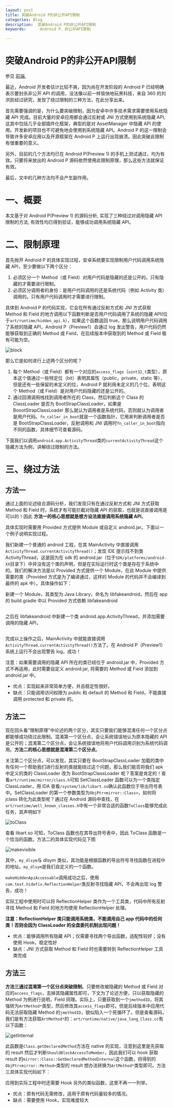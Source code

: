 ```yaml
---
layout: post
title: 突破Android P的非公开API限制
categories: Blog
description:  突破Android P的非公开API限制
keywords:      Android P、非公开API限制

---
```


# 突破Android P的非公开API限制

参见 [前端](https://mp.weixin.qq.com/s/53Fs8WVTkRn69wpvLDzaxw),

最近，Android 开发者估计比较不爽，因为尚在开发阶段的 Android P 已经明确表示要封杀非公开 API 的调用，没法像以前一样愉快地玩黑科技，来自 360 的刘洪凯经过研究，发现了绕过限制的三种方法，在此分享出来。

首先需要强调的是，为什么要突破限制，因为安卓中许多技术需求需要使用系统隐藏 API 完成。目前大量的安卓应用都会通过反射或 JNI 方式使用到系统隐藏 API, 这其中包括几乎全部插件化框架，典型的是对 AssetManager 中隐藏 API 的使用。开发新的项目也不可避免地会使用到系统隐藏 API。Android P 的这一限制会导致许多安卓应用以及开源框架在 Android P 上运行出现崩溃。因此突破此限制有很重要的意义。

另外，目前的几个方法均已在 Android P(Preview 1) 的手机上测试通过，均为有效。只要将来放出的 Android P 源码依然使用此限制原理，那么这些方法就保证有效。

最后，文中的几种方法均不会产生副作用。

# 一、概要

本文基于对 Android P(Preview 1) 的源码分析, 实现了三种绕过对调用隐藏 API 限制的方法, 有效性均已得到验证，能够成功调用系统隐藏 API。

# 二、限制原理

首先抛开 Android P 的具体实现过程，安卓系统要实现限制用户代码调用系统隐藏 API，至少要做以下两个区分：

1. 必须区分一个 Method（或 Field）对用户代码是隐藏的还是公开的。只有隐藏的才需要进行限制。
2. 必须区分调用者的身份：是用户代码调用的还是系统代码（例如 Activity 类）调用的。只有用户代码调用时才需要进行限制。

具体到 Android P 的代码实现，它会在所有通过反射方式和 JNI 方式获取 Method 和 Field 的地方调用以下函数判断是否用户代码调用了系统的隐藏 API(位于`art/runtime/hidden_api.h`），如果这个函数返回 true，那么说明用户代码调用了系统的隐藏 API，Android P（Preview1）会通过 log 发出警告，用户代码仍然能够获取到正确的 Method 或 Field，在后续版本中获取到的 Method 或 Field 极有可能为空。

![block](/images/posts/androidPHook/block.webp)

那么它是如何进行上述两个区分的呢？

1. 每个 Method（或 Field）都有一个对应的`access_flags`（`uint32_t`类型），原本这个值通过一些特定位（bit）表明其属性（public，private，static 等），但是还有一些保留的未定义的位，Android P 就利用未定义的几个位，表明这个 Method（或 Field）是对用户代码隐藏的还是公开的。
2. 通过回溯调用栈找到调用者所在的 Class，然后判断这个 Class 的 ClassLoader 是否为 BootStrapClassLoader，如果是 BoootStrapClassLoader 那么就认为调用者是系统代码，否则就认为调用者是用户代码。`fn_caller_in_boot`就是一个函数指针，它用来判断调用者是否是 BootStrapClassLoader，反射调用和 JNI 调用时`fn_caller_in_boot`指向不同的函数，具体细节可查看源码。

下面我们以调用`android.app.ActivityThread`类的`currentActivityThread`这个隐藏方法为例，讲解绕过限制的方法。

# 三、绕过方法

## 方法一

通过上面的论述结合源码分析，我们发现只有在通过反射方式和 JNI 方式获取 Method 和 Field 时，系统才有可能拦截对隐藏 API 的获取，也就是说直接调用是可以的！因此 **方法一的核心思想就是想方设法直接调用系统隐藏 API**。

具体实现时需要用 Provided 方式提供 Module 或自定义 android.jar。下面以一个例子说明实现过程。

我们新建一个普通的 android 工程，在其 MainActivity 中直接调用`ActivityThread.currentActivityThread()`；发现 IDE 提示找不到类 ActivityThread，这是因为在 sdk 的 android.jar（位于`SDK/platforms/android-XX`目录下）中并没有这个类的声明，但是在实际运行时这个类是存在于系统中的。我们的解决方法是以 Provided 方式提供一个 Module，在此 Module 中提供需要的类（Provided 方式是为了编译通过，这样的 Module 的代码并不会编译到最终的 apk 中）。具体操作如下：

新建一个 Module，其类型为 Java Library，命名为 libfakeandroid，然后在 app 的 build.gradle 中以 Provided 方式依赖 libfakeandroid

![img](data:image/gif;base64,iVBORw0KGgoAAAANSUhEUgAAAAEAAAABCAYAAAAfFcSJAAAADUlEQVQImWNgYGBgAAAABQABh6FO1AAAAABJRU5ErkJggg==)

之后在 libfakeandroid 中新建一个类 android.app.ActivityThread，并添加需要调用的隐藏 API，

![img](data:image/gif;base64,iVBORw0KGgoAAAANSUhEUgAAAAEAAAABCAYAAAAfFcSJAAAADUlEQVQImWNgYGBgAAAABQABh6FO1AAAAABJRU5ErkJggg==)

完成以上操作之后，MainActivity 中就能直接调用`ActivityThread.currentActivityThread()`方法了。在 Android P（Preview1）系统上运行不会出现警告 log，成功！

注意：如果需要调用的隐藏 API 所在的类已经位于 android.jar 中，Provided 方式不再适用，此时需要自定义 android.jar, 将需要的 Method 或 Field 添加到 android.jar 中。

- 优点：实现起来非常简单方便，并且稳定性很好。
- 缺点：只能调用访问权限为 public 和 default 的 Method 和 Field，不能直接调用 protected 和 private 的。

## 方法二

现在回头看"限制原理"中论述的两个区分，其实只要我们能够混淆任何一个区分点都能够成功绕过此限制。混淆第一个区分点，会让系统错误地认为原本隐藏的 API 是公开的；混淆第二个区分点，会让系统错误地将用户代码调用识别为系统代码调用。**方法二的核心思想就是混淆第二个区分点**。

关注第二个区分点，可以发现，其实只要在 BootStrapClassLoader 加载的类中有任何一个帮助我们进行反射的类就能绕过这个问题，那么我们能否将我们 apk 中定义的类的 ClassLoader 改为 BootStrapClassLoader 呢？答案是肯定的！查看`art/runtime/mirror/class.h`可知 SetClassLoader 函数可以为一个类指定 ClassLoader，用 IDA 查看`/system/lib/libart.so`确认此函数位于导出符号表中。SetClassLoader 的第一个参数类型为`ObjPtr<mirror::Class>`，如何将 jclass 转化为此类型呢？通过在 Android 源码中查找，在`art/runtime/well_known_classes.h`中有一个非常合适的函数`ToClass`能够完成此任务，其声明如下

![toClass](/images/posts/androidPHook/toClass.webp)

查看 libart.so 可知，ToClass 函数也在其导出符号表中，因此 ToClass 函数是一个恰当的函数。方法二的具体实现代码见下图

![makevisible](/images/posts/androidPHook/makevisible.webp)

其中，`my_dlsym`与 dlsym 类似，其功能是根据函数的导出符号寻找函数在进程中的地址。`my_dlsym`是我们自定义的一个函数。

`makeHiddenApiAccessable`调用成功之后，使用`com.test.hidefix.ReflectionHelper`类反射寻找隐藏 API，不会再出现 log 警告，成功！

实际工程中使用时可以将 ReflectionHelper 类作为一个工具类，代码中所有反射寻找 Method 和 Field 的地方均使用 ReflectionHelper 处理。

**注意：ReflectionHelper 类只能调用系统类，不能调用自己 app 代码中的任何类！否则会因为 ClassLoader 的全盘委托机制出现问题！**

- 优点：能够调用所有隐藏 API；仅需要寻找两个导出函数，适配性较好；没有使用 Hook，稳定性好
- 缺点：JNI 方式获取 Method 和 Field 时也需要转到 ReflectionHelper 工具类完成

## 方法三

**方法三通过混淆第一个区分点突破限制**。只要修改被隐藏的 Method 或 Field 对应的`access_flags`，去掉其隐藏属性即可，下文为了论述方便，只以获取隐藏的 Method 为例进行说明，Field 同理。实际上，只要获取到一个`jmethodID`，将其强转为`ArtMethod*`类型，然后修改其`access_flags`即可。但是后续版本中应用代码无法获取隐藏 Method 的`jmethodID`，貌似陷入一个死循环了。但是查看源码，我们是有方法获取`ArtMethod*`的：`art/runtime/native/java_lang_Class.cc`有以下函数：

![getInternal](/images/posts/androidPHook/hookGetInternal.webp)

此函数是`Class.getDeclaredMethod`方法在 native 的实现，注意到这里是先获取的 result 然后才判断`ShouldBlockAccessToMember`，因此我们可以 hook 获取 result 的`mirror::Class::GetDeclaredMethodInternal`这个函数，将得到的`ObjPtr<mirror::Method>`类型的 result 想办法转换为`ArtMethod*`类型即可。方法三具体实现代码如下：



应用到实际工程中时还需要 Hook 另外的类似函数，这里不再一一列举。

- 优点：原有代码无需修改，适用于原有代码量较多的情况。
- 缺点：需要使用 Hook，实现难度较大